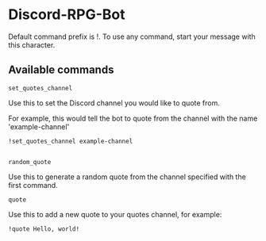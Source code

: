 # Discord-RPG-Bot

Default command prefix is !. To use any command, start your message with this character.

## Available commands

    set_quotes_channel

Use this to set the Discord channel you would like to quote from.

For example, this would tell the bot to quote from the channel with the name 'example-channel'

    !set_quotes_channel example-channel


    random_quote

Use this to generate a random quote from the channel specified with the first command.

    quote

Use this to add a new quote to your quotes channel, for example:

    !quote Hello, world!
